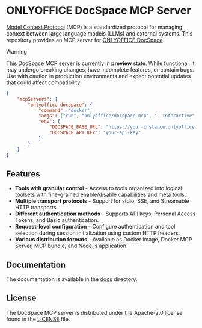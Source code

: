 # ONLYOFFICE DocSpace MCP Server

[Model Context Protocol] (MCP) is a standardized protocol for managing context
between large language models (LLMs) and external systems. This repository
provides an MCP server for [ONLYOFFICE DocSpace].

> [!WARNING]
>
> This DocSpace MCP server is currently in **preview** state. While functional,
> it may undergo breaking changes, have incomplete features, or contain bugs.
> Use with caution in production environments and expect potential updates that
> could affect compatibility.

```json
{
	"mcpServers": {
		"onlyoffice-docspace": {
			"command": "docker",
			"args": ["run", "onlyoffice/docspace-mcp", "--interactive", "--rm", "--env", "DOCSPACE_BASE_URL", "--env", "DOCSPACE_API_KEY"],
			"env": {
				"DOCSPACE_BASE_URL": "https://your-instance.onlyoffice.com",
				"DOCSPACE_API_KEY": "your-api-key"
			}
		}
	}
}
```

## Features

- **Tools with granular control** - Access to tools organized into logical
  toolsets with fine-grained enable/disable capabilities and meta tools.
- **Multiple transport protocols** - Support for stdio, SSE, and Streamable HTTP
  transports.
- **Different authentication methods** - Supports API keys, Personal Access
  Tokens, and Basic authentication.
- **Request-level configuration** - Configure authentication and tool selection
  during session initialization using custom HTTP headers.
- **Various distribution formats** - Available as Docker image, Docker MCP
  Server, MCP bundle, and Node.js application.

## Documentation

The documentation is available in the [docs] directory.

## License

The DocSpace MCP server is distributed under the Apache-2.0 license found in
the [LICENSE] file.

<!-- Footnotes -->

[docs]: https://github.com/ONLYOFFICE/docspace-mcp/tree/v3.0.0/docs
[LICENSE]: https://github.com/onlyoffice/docspace-mcp/blob/v3.0.0/LICENSE

[Model Context Protocol]: https://modelcontextprotocol.io/
[ONLYOFFICE DocSpace]: https://www.onlyoffice.com/docspace.aspx
